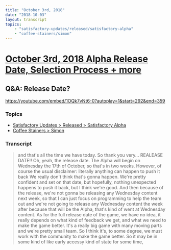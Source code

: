 ```yaml
---
title: "October 3rd, 2018"
date: "2018-10-03"
layout: transcript
topics: 
    - "satisfactory-updates/released/satisfactory-alpha"
    - "coffee-stainers/simon"
---
```

# [October 3rd, 2018 Alpha Release Date, Selection Process + more](../2018-10-03.md)
## Q&A: Release Date?
https://youtube.com/embed/1OQk7vNt6-0?autoplay=1&start=292&end=359
### Topics
* [Satisfactory Updates > Released > Satisfactory Alpha](../topics/satisfactory-updates/released/satisfactory-alpha.md)
* [Coffee Stainers > Simon](../topics/coffee-stainers/simon.md)

### Transcript

> and that's all the time we have today.
> So thank you very...
> REALEASE DATE!!
> Oh, yeah, the release date.
> The Alpha will begin on
> Wednesday the 17th of October,
> so that's in two weeks.
> However, of course the usual disclaimer:
> literally anything can happen to push it back
> We really don't think that's gonna happen. 
> We're pretty confident and set on that date,
> but hopefully, nothing unexpected
>  happens to push it back,
> but I think we're good.
> And then because of the release,
> we're not gonna be releasing any 
> Wednesday content next week,
> so that I can just focus on programming 
> to help the team out and
> we're not going to release any
> Wednesday content the week after
> because that will be the Alpha,
> that's kind of went at Wednesday content.
> As for the full release date of the game, 
> we have no idea,
> it really depends on what kind of feedback we get, and
> what we need to make the game better.
> It's a really big game with many moving parts
> and we're pretty small team.
> So I think it's, to some degree,
> we must work with the community
> to make the game better.
> So it may be in some kind of like
> early accessy kind of state for some time,
